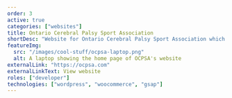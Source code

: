 ```yaml
---
order: 3
active: true
categories: ["websites"]
title: Ontario Cerebral Palsy Sport Association
shortDesc: "Website for Ontario Cerebral Palsy Sport Association which features e-commerce and basic membership features."
featureImg:
  src: "/images/cool-stuff/ocpsa-laptop.png"
  alt: A laptop showing the home page of OCPSA's website
externalLink: "https://ocpsa.com"
externalLinkText: View website
roles: ["developer"]
technologies: ["wordpress", "woocommerce", "gsap"]
---
```

